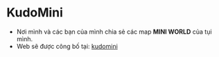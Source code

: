 # KudoMini
* Nơi mình và các bạn của mình chia sẻ các map **MINI WORLD** của tụi mình.
* Web sẽ được công bố tại: [kudomini](kudomini.vercel.app)
